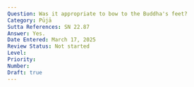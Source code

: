 ```yaml
---
Question: Was it appropriate to bow to the Buddha's feet?
Category: Pūjā
Sutta References: SN 22.87
Answer: Yes.
Date Entered: March 17, 2025
Review Status: Not started
Level: 
Priority: 
Number: 
Draft: true
---
```

